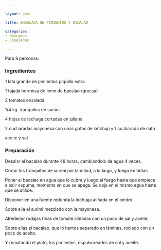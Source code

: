 ```yaml
---

layout: post

title: ENSALADA DE PIMIENTOS Y BACALAO

categories:
- Pescados
- Ensaladas

---
```


Para 8 personas.

<h3>Ingredientes</h3>

1 lata grande de pimientos piquillo extra

1 tajada hermosa de lomo de bacalao (gruesa)

2 tomates ensalada

1/4 kg. tronquitos de surimi

4 hojas de lechuga cortadas en juliana

2 cucharadas mayonesa con unas gotas de ketchup y 1 cucharada de nata

aceite y sal

<h3>Preparación</h3>

Desalar el bacalao durante 48 horas, cambiandolo de agua 4 veces.

Cortar los tronquitos de surimi por la mitad, a lo largo, y luego en tiritas.

Poner el bacalao en agua que lo cubra y luego al fuego hasta que empiece a salir espuma, momento en que se apaga. Se deja en el mismo agua hasta que se utilice.

Disponer en una fuente redonda la lechuga aliñada en el centro.

Sobre ella el surimi mezclado con la mayonesa.

Alrededor rodajas finas de tomate aliñadas con un poco de sal y aceite.

Sobre ellas el bacalao, que lo hemos separado en láminas, rociado con un poco de aceite.

Y rematando el plato, los pimientos, espolvoreados de sal y aceite.

